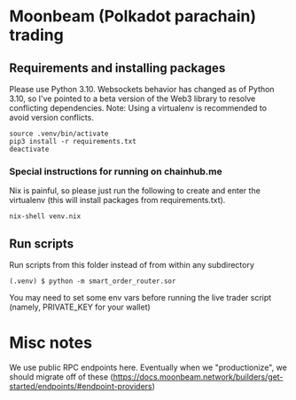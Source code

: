# Moonbeam (Polkadot parachain) trading

## Requirements and installing packages
Please use Python 3.10. Websockets behavior has changed as of Python 3.10,
so I've pointed to a beta version of the Web3 library to resolve conflicting dependencies.
Note: Using a virtualenv is recommended to avoid version conflicts. 
```
source .venv/bin/activate
pip3 install -r requirements.txt
deactivate
```

### Special instructions for running on chainhub.me
Nix is painful, so please just run the following to create and enter the virtualenv (this will install packages from requirements.txt).
```
nix-shell venv.nix
```

## Run scripts
Run scripts from this folder instead of from within any subdirectory
```
(.venv) $ python -m smart_order_router.sor
```
You may need to set some env vars before running the live trader script (namely, PRIVATE\_KEY for your wallet)

# Misc notes
We use public RPC endpoints here. Eventually when we "productionize", we should migrate off of these (https://docs.moonbeam.network/builders/get-started/endpoints/#endpoint-providers)
